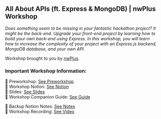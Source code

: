 ## All About APIs (ft. Express & MongoDB)  | nwPlus Workshop


_Does something seem to be missing in your fantastic hackathon project? It might be the back-end. Upgrade your front-end project by learning how to build your own back-end using Express. In this workshop, you will learn how to increase the complexity of your project with an Express.js backend, MongoDB database, and your own API._

Workshop brought to you by [nwPlus](https://www.nwplus.io/). <br/>

### Important Workshop Information: <br/>
📌 Preworkshop: [See Preworkshop](https://www.notion.so/Pre-workshop-All-About-APIs-6aff0df0ed224cd298a401e03ec39d27)<br/>
📌 Workshop Notion: [See Notion](https://www.notion.so/nwPlus-All-About-APIs-ft-Express-MongoDB-e4e91f851de647ec8c68ebe7ebf45f3f) <br/>
📌 Slides: [See Slides](https://docs.google.com/presentation/d/10ZFGPgNJgQ-pFjR_P9jxj0riDiRSboKy6sedEvJ8Ctk/edit)<br/>
📌 Workshop Companion Guide: [See Guide](https://www.notion.so/Workshop-Companion-Notes-Guide-9f3f132f0a2b4e7aad28c0dfc7b07df9)<br/>

📌 Backup Notion Notes: [See Notes](https://www.notion.so/nwPlus-APIs-feat-Express-MongoDB-a868a0694c5a4bd49813c4b16296d11a) <br/>
📌 Workshop Recording: [See Video](https://www.youtube.com/watch?v=88Syhd-rHKc&feature=youtu.be)
